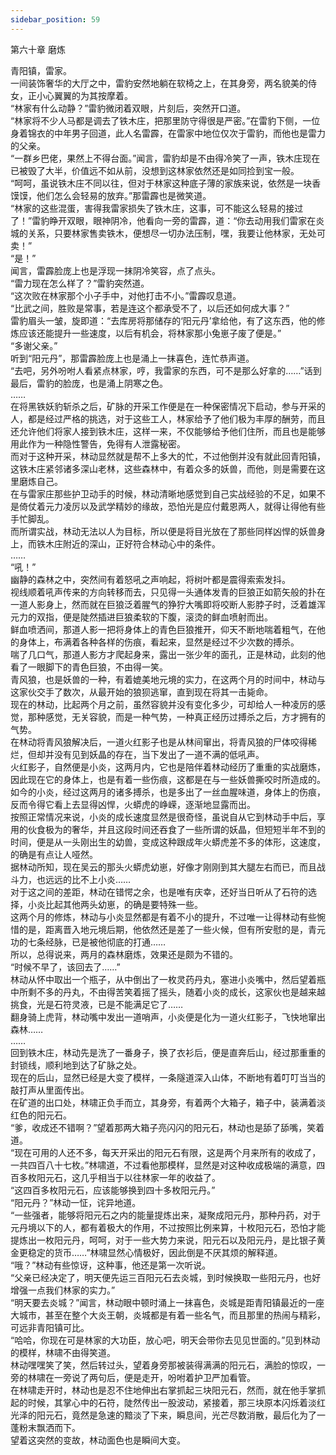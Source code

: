 ```yaml
---
sidebar_position: 59
---
```

 第六十章 磨炼


青阳镇，雷家。  
一间装饰奢华的大厅之中，雷豹安然地躺在软椅之上，在其身旁，两名貌美的侍女，正小心翼翼的为其按摩着。  
“林家有什么动静？”雷豹微闭着双眼，片刻后，突然开口道。  
“林家将不少人马都是调去了铁木庄，把那里防守得很是严密。”在雷豹下侧，一位身着锦衣的中年男子回道，此人名雷霹，在雷家中地位仅次于雷豹，而他也是雷力的父亲。  
“一群乡巴佬，果然上不得台面。”闻言，雷豹却是不由得冷笑了一声，铁木庄现在已被毁了大半，价值远不如从前，没想到这林家依然还是如同捡到宝一般。  
“呵呵，虽说铁木庄不同以往，但对于林家这种底子薄的家族来说，依然是一块香馍馍，他们怎么会轻易的放弃。”那雷霹也是微笑道。  
“林家的这些混蛋，害得我雷家损失了铁木庄，这事，可不能这么轻易的接过了！”雷豹睁开双眼，眼神阴冷，他看向一旁的雷霹，道：“你去动用我们雷家在炎城的关系，只要林家售卖铁木，便想尽一切办法压制，嘿，我要让他林家，无处可卖！”  
“是！”  
闻言，雷霹脸庞上也是浮现一抹阴冷笑容，点了点头。  
“雷力现在怎么样了？”雷豹突然道。  
“这次败在林家那个小子手中，对他打击不小。”雷霹叹息道。  
“比武之间，胜败是常事，若是连这个都承受不了，以后还如何成大事？”  
雷豹眉头一皱，旋即道：“去库房将那储存的‘阳元丹’拿给他，有了这东西，他的修炼应该还能提升一些速度，以后有机会，将林家那小兔崽子废了便是。”  
“多谢父亲。”  
听到“阳元丹”，那雷霹脸庞上也是涌上一抹喜色，连忙恭声道。  
“去吧，另外吩咐人看紧点林家，哼，我雷家的东西，可不是那么好拿的……”话到最后，雷豹的脸庞，也是涌上阴寒之色。  
……  
在将黑铁妖豹斩杀之后，矿脉的开采工作便是在一种保密情况下启动，参与开采的人，都是经过严格的挑选，对于这些工人，林家给予了他们极为丰厚的酬劳，而且还允许他们将家人接到铁木庄，这样一来，不仅能够给予他们住所，而且也是能够用此作为一种隐性警告，免得有人泄露秘密。  
而对于这种开采，林动显然就是帮不上多大的忙，不过他倒并没有就此回青阳镇，这铁木庄紧邻诸多深山老林，这些森林中，有着众多的妖兽，而他，则是需要在这里磨炼自己。  
在与雷家庄那些护卫动手的时候，林动清晰地感觉到自己实战经验的不足，如果不是倚仗着元力凌厉以及武学精妙的缘故，恐怕光是应付戴恩两人，就得让得他有些手忙脚乱。  
而所谓实战，林动无法以人为目标，所以便是将目光放在了那些同样凶悍的妖兽身上，而铁木庄附近的深山，正好符合林动心中的条件。  
……  
“吼！”  
幽静的森林之中，突然间有着怒吼之声响起，将树叶都是震得索索发抖。  
视线顺着吼声传来的方向转移而去，只见得一头通体发青的巨狼正如箭矢般的扑在一道人影身上，然而就在巨狼泛着腥气的狰狞大嘴即将咬断人影脖子时，泛着雄浑元力的双指，便是陡然插进巨狼柔软的下腹，滚烫的鲜血喷射而出。  
鲜血喷洒间，那道人影一把将身体上的青色巨狼推开，仰天不断地喘着粗气，在他的身体上，布满着各种各样的伤痕，看起来，显然是经过不少次数的搏杀。  
喘了几口气，那道人影方才爬起身来，露出一张少年的面孔，正是林动，此刻的他看了一眼脚下的青色巨狼，不由得一笑。  
青风狼，也是妖兽的一种，有着媲美地元境的实力，在这两个月的时间中，林动与这家伙交手了数次，从最开始的狼狈逃窜，直到现在将其一击毙命。  
现在的林动，比起两个月之前，虽然容貌并没有变化多少，可却给人一种凌厉的感觉，那种感觉，无关容貌，而是一种气势，一种真正经历过搏杀之后，方才拥有的气势。  
在林动将青风狼解决后，一道火红影子也是从林间窜出，将青风狼的尸体咬得稀烂，但却并没有见到妖晶的存在，当下发出了一道不满的低吼声。  
火红影子，自然便是小炎，这两月内，它也是陪伴着林动经历了重重的实战磨炼，因此现在它的身体上，也是有着一些伤痕，这都是在与一些妖兽撕咬时所造成的。  
如今的小炎，经过这两月的诸多搏杀，也是多出了一丝血腥味道，身体上的伤痕，反而令得它看上去显得凶悍，火蟒虎的峥嵘，逐渐地显露而出。  
按照正常情况来说，小炎的成长速度显然是很奇怪，虽说自从它到林动手中后，享用的伙食极为的奢华，并且这段时间还吞食了一些所谓的妖晶，但短短半年不到的时间，便是从一头刚出生的幼兽，变成这种跟成年火蟒虎差不多的体形，这速度，的确是有点让人哑然。  
据林动所知，现在吴云的那头火蟒虎幼崽，好像才刚刚到其大腿左右而已，而且战斗力，也远远的比不上小炎……  
对于这之间的差距，林动在错愕之余，也是唯有庆幸，还好当日听从了石符的选择，小炎比起其他两头幼崽，的确是要特殊一些。  
这两个月的修炼，林动与小炎显然都是有着不小的提升，不过唯一让得林动有些惋惜的是，距离晋入地元境后期，他依然还是差了一些火候，但有所安慰的是，青元功的七条经脉，已是被他彻底的打通……  
所以，总得说来，两月的森林磨炼，效果还是颇为不错的。  
“时候不早了，该回去了……”  
林动从怀中取出一个瓶子，从中倒出了一枚灵药丹丸，塞进小炎嘴中，然后望着瓶中所剩不多的丹丸，不由得苦笑着摇了摇头，随着小炎的成长，这家伙也是越来越挑食，光是石符灵液，已是不能满足它了……  
翻身骑上虎背，林动嘴中发出一道哨声，小炎便是化为一道火红影子，飞快地窜出森林……  
……  
回到铁木庄，林动先是洗了一番身子，换了衣衫后，便是直奔后山，经过那重重的封锁线，顺利地到达了矿脉之处。  
现在的后山，显然已经是大变了模样，一条隧道深入山体，不断地有着叮叮当当的敲打声从里面传出。  
在矿道的出口处，林啸正负手而立，其身旁，有着两个大箱子，箱子中，装满着淡红色的阳元石。  
“爹，收成还不错啊？”望着那两大箱子亮闪闪的阳元石，林动也是舔了舔嘴，笑着道。  
“现在可用的人还不多，每天开采出的阳元石有限，这是两个月来所有的收成了，一共四百八十七枚。”林啸道，不过看他那模样，显然是对这种收成极端的满意，四百多枚阳元石，这几乎相当于以往林家一年的收益了。  
“这四百多枚阳元石，应该能够换到四十多枚阳元丹。”  
“阳元丹？”林动一怔，诧异地道。  
“一些强者，能够将阳元石之内的能量提炼出来，凝聚成阳元丹，那种丹药，对于元丹境以下的人，都有着极大的作用，不过按照比例来算，十枚阳元石，恐怕才能提炼出一枚阳元丹，呵呵，对于一些大势力来说，阳元石以及阳元丹，是比银子黄金更稳定的货币……”林啸显然心情极好，因此倒是不厌其烦的解释道。  
“哦？”林动有些惊讶，这种事，他还是第一次听说。  
“父亲已经决定了，明天便先运三百阳元石去炎城，到时候换取一些阳元丹，也好增强一点我们林家的实力。”  
“明天要去炎城？”闻言，林动眼中顿时涌上一抹喜色，炎城是距青阳镇最近的一座大城市，甚至在整个大炎王朝，炎城都是有着一些名气，而且那里的热闹与精彩，可远非青阳镇可比。  
“哈哈，你现在可是林家的大功臣，放心吧，明天会带你去见见世面的。”见到林动的模样，林啸不由得笑道。  
林动嘿嘿笑了笑，然后转过头，望着身旁那被装得满满的阳元石，满脸的惊叹，一旁的林啸在一旁说了两句后，便是走开，吩咐着护卫严加看管。  
在林啸走开时，林动也是忍不住地伸出右掌抓起三块阳元石，然而，就在他手掌抓起的时候，其掌心中的石符，陡然传出一股波动，紧接着，那三块原本闪烁着淡红光泽的阳元石，竟然是急速的黯淡了下来，瞬息间，光芒尽数消散，最后化为了一蓬粉末飘洒而下。  
望着这突然的变故，林动面色也是瞬间大变。  
  
  
